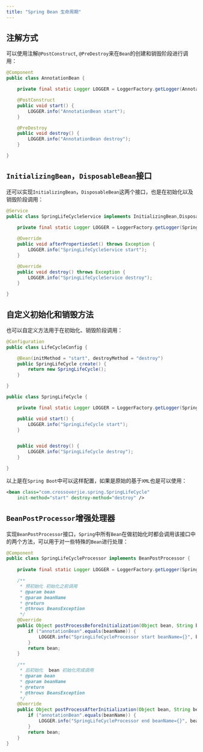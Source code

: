 ```yaml
---
title: "Spring Bean 生命周期"
---
```


## 注解方式

可以使用注解`@PostConstruct`, `@PreDestroy`来在`Bean`的创建和销毁阶段进行调用：

```java
@Component
public class AnnotationBean {

    private final static Logger LOGGER = LoggerFactory.getLogger(AnnotationBean.class);

    @PostConstruct
    public void start() {
        LOGGER.info("AnnotationBean start");
    }

    @PreDestroy
    public void destroy() {
        LOGGER.info("AnnotationBean destroy");
    }

}
```

## `InitializingBean`，`DisposableBean`接口

还可以实现`InitializingBean`，`DisposableBean`这两个接口，也是在初始化以及销毁阶段调用：

```java
@Service
public class SpringLifeCycleService implements InitializingBean,DisposableBean{

    private final static Logger LOGGER = LoggerFactory.getLogger(SpringLifeCycleService.class);
    
    @Override
    public void afterPropertiesSet() throws Exception {
        LOGGER.info("SpringLifeCycleService start");
    }

    @Override
    public void destroy() throws Exception {
        LOGGER.info("SpringLifeCycleService destroy");
    }

}
```

## 自定义初始化和销毁方法

也可以自定义方法用于在初始化、销毁阶段调用：

```java
@Configuration
public class LifeCycleConfig {

    @Bean(initMethod = "start", destroyMethod = "destroy")
    public SpringLifeCycle create() {
        return new SpringLifeCycle();
    }

}

public class SpringLifeCycle {

    private final static Logger LOGGER = LoggerFactory.getLogger(SpringLifeCycle.class);

    public void start() {
        LOGGER.info("SpringLifeCycle start");
    }


    public void destroy() {
        LOGGER.info("SpringLifeCycle destroy");
    }

}
```

以上是在`Spring Boot`中可以这样配置，如果是原始的基于`XML`也是可以使用：

```xml
<bean class="com.crossoverjie.spring.SpringLifeCycle" 
    init-method="start" destroy-method="destroy" />
```

## `BeanPostProcessor`增强处理器

实现`BeanPostProcessor`接口，`Spring`中所有`Bean`在做初始化时都会调用该接口中的两个方法，可以用于对一些特殊的`Bean`进行处理：

```java
@Component
public class SpringLifeCycleProcessor implements BeanPostProcessor {
    
    private final static Logger LOGGER = LoggerFactory.getLogger(SpringLifeCycleProcessor.class);

    /**
     * 预初始化 初始化之前调用
     * @param bean
     * @param beanName
     * @return
     * @throws BeansException
     */
    @Override
    public Object postProcessBeforeInitialization(Object bean, String beanName) throws BeansException {
        if ("annotationBean".equals(beanName)) {
            LOGGER.info("SpringLifeCycleProcessor start beanName={}", beanName);
        }
        return bean;
    }

    /**
     * 后初始化  bean 初始化完成调用
     * @param bean
     * @param beanName
     * @return
     * @throws BeansException
     */
    @Override
    public Object postProcessAfterInitialization(Object bean, String beanName) throws BeansException {
        if ("annotationBean".equals(beanName)) {
            LOGGER.info("SpringLifeCycleProcessor end beanName={}", beanName);
        }
        return bean;
    }
}
```